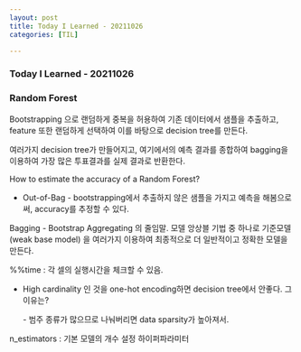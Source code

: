 ```yaml
---
layout: post
title: Today I Learned - 20211026
categories: [TIL]

---
```


### Today I Learned - 20211026

### Random Forest

Bootstrapping 으로 랜덤하게 중복을 허용하여 기존 데이터에서 샘플을 추출하고, feature 또한 랜덤하게 선택하여 이를 바탕으로 decision tree를 만든다.

여러가지 decision tree가 만들어지고, 여기에서의 예측 결과를 종합하여 bagging을 이용하여 가장 많은 투표결과를 실제 결과로 반환한다.

How to estimate the accuracy of a Random Forest?

- Out-of-Bag - bootstrapping에서 추출하지 않은 샘플을 가지고 예측을 해봄으로써, accuracy를 추정할 수 있다.

Bagging - Bootstrap Aggregating 의 줄임말. 모델 앙상블 기법 중 하나로 기준모델 (weak base model) 을 여러가지 이용하여 최종적으로 더 일반적이고 정확한 모델을 만든다.

%%time : 각 셀의 실행시간을 체크할 수 있음.

- High cardinality 인 것을 one-hot encoding하면 decision tree에서 안좋다. 그 이유는?

  \- 범주 종류가 많으므로 나눠버리면 data sparsity가 높아져서.

n_estimators : 기본 모델의 개수 설정 하이퍼파라미터

